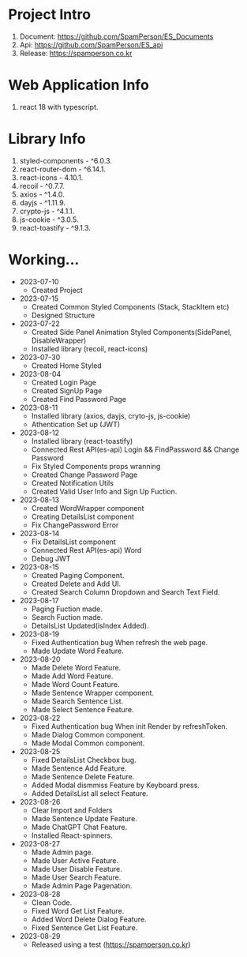 # Project Intro
1. Document: https://github.com/SpamPerson/ES_Documents
2. Api: https://github.com/SpamPerson/ES_api
3. Release: https://spamperson.co.kr

# Web Application Info
1. react 18 with typescript.

# Library Info
1. styled-components - ^6.0.3.
2. react-router-dom - ^6.14.1.
3. react-icons - 4.10.1.
4. recoil - ^0.7.7.
5. axios - ^1.4.0.
6. dayjs - ^1.11.9.
7. crypto-js - ^4.1.1.
8. js-cookie - ^3.0.5.
9. react-toastify - ^9.1.3.

# Working...
+ 2023-07-10
  + Created Project  
+ 2023-07-15
  + Created Common Styled Components (Stack, StackItem etc)
  + Designed Structure
+ 2023-07-22
  + Created Side Panel Animation Styled Components(SidePanel, DisableWrapper)
  + Installed library (recoil, react-icons)
+ 2023-07-30
  + Created Home Styled
+ 2023-08-04
  + Created Login Page
  + Created SignUp Page
  + Created Find Password Page
+ 2023-08-11
  + Installed library (axios, dayjs, cryto-js, js-cookie)
  + Athentication Set up (JWT)
+ 2023-08-12
  + Installed library (react-toastify)
  + Connected Rest API(es-api) Login && FindPassword && Change Password
  + Fix Styled Components props wranning
  + Created Change Password Page
  + Created Notification Utils
  + Created Valid User Info and Sign Up Fuction.
+ 2023-08-13
  + Created WordWrapper component
  + Creating DetailsList component
  + Fix ChangePassword Error
+ 2023-08-14
  + Fix DetailsList component
  + Connected Rest API(es-api) Word
  + Debug JWT
+ 2023-08-15
  + Created Paging Component.
  + Created Delete and Add UI.
  + Created Search Column Dropdown and Search Text Field.
+ 2023-08-17
  + Paging Fuction made.
  + Search Fuction made.
  + DetailsList Updated(isIndex Added).
+ 2023-08-19
  + Fixed Authentication bug When refresh the web page.
  + Made Update Word Feature.
+ 2023-08-20
  + Made Delete Word Feature.
  + Made Add Word Feature.
  + Made Word Count Feature.
  + Made Sentence Wrapper component.
  + Made Search Sentence List.
  + Made Select Sentence Feature.
+ 2023-08-22
  + Fixed Authentication bug When init Render by refreshToken.
  + Made Dialog Common component.
  + Made Modal Common component.
+ 2023-08-25
  + Fixed DetailsList Checkbox bug.
  + Made Sentence Add Feature.
  + Made Sentence Delete Feature.
  + Added Modal dismmiss Feature by Keyboard press.
  + Added DetailsList all select Feature.
+ 2023-08-26
  + Clear Import and Folders
  + Made Sentence Update Feature.
  + Made ChatGPT Chat Feature.
  + Installed React-spinners.
+ 2023-08-27
  + Made Admin page.
  + Made User Active Feature.
  + Made User Disable Feature.
  + Made User Search Feature.
  + Made Admin Page Pagenation.
+ 2023-08-28
  + Clean Code.
  + Fixed Word Get List Feature.
  + Added Word Delete Dialog Feature.
  + Fixed Sentence Get List Feature.
+ 2023-08-29
  + Released using a test (https://spamperson.co.kr)